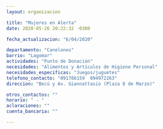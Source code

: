 ```yaml
---
layout: organizacion

title: "Mujeres en Alerta"
date: 2020-05-26 20:22:32 -0300

fecha_actualizacion: "6/04/2020"

departamento: "Canelones"
barrio: "Lagomar"
actividades: "Punto de Donación"
necesidades: "Alimentos y Artículos de Higiene Personal"
necesidades_especificas: "Juegos/juguetes"
telefono_contacto: "091786159  094972263"
direccion: "Becú y Av. Giannattasio (Plaza 8 de Marzo)"

otros_contactos: ""
horario: " - "
aclaraciones: ""
cuenta_bancaria: ""

---
```

